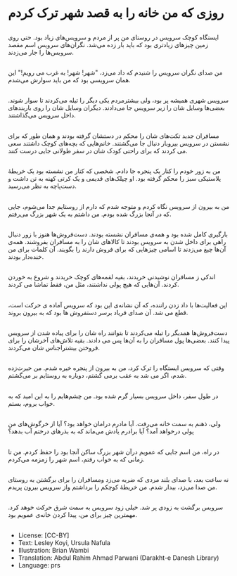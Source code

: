 # روزی که من خانه را به قصد شهر ترک کردم

##
ایستگاه کوچک سرویس در روستای من پر از مردم و سرویس‌های زیاد بود. حتی روی زمین چیزهای زیادتری بود که باید بار زده می‌شد. نگران‌های سرویس اسم مقصد سرویس‌ها را جار می‌زدند.

##
من صدای نگران سرویس را شنیدم که داد می‌زد، "شهر! شهر! به غرب می رویم!" این همان سرویسی بود که من باید سوارش می‌شدم.

##
سرویس شهری همیشه پر بود، ولی بیشترمردم یکی دیگر را تیله می‌کردند تا سوار شوند. بعضی‌ها وسایل شان را زیر سرویس جا می‌دادند. دیگران وسایل شان را روی باربندهای داخل سرویس می‌گذاشتند.

##
مسافران جدید تکت‌های شان را محکم در دستشان گرفته بودند و همان طور که برای نشستن در سرویس بیروبار دنبال جا می‌گشتند. خانم‌هایی که بچه‌های کوچک داشتند سعی می کردند که برای راحتی کودک شان در سفر طولانی جایی درست کنند.

##
من به زور خودم را کنار یک پنجره جا دادم. شخصی که کنار من نشسته بود یک خریطۀ پلاستیکی سبز را محکم گرفته بود. او چپلک‌های قدیمی و یک کرتی کهنه به تن داشت و دست‌پاچه به نظر می‌رسید.

##
من به بیرون از سرویس نگاه کردم و متوجه شدم که دارم از روستایم جدا می‌شوم، جایی که در آنجا بزرگ شده بودم. من داشتم به یک شهر بزرگ می‌رفتم.

##
بارگیری کامل شده بود و همه‌ی مسافران نشسته بودند. دست‌فروش‌ها هنوز با زور دنبال راهی برای داخل شدن به سرویس بودند تا کالاهای شان را به مسافران بفروشند. همه‌ی آن‌ها چیغ می‌زدند تا اسامی چیزهایی که برای فروش دارند را بگویند. آن کلمات برای من خنده‌دار بودند.

##
اندکی ز مسافران نوشیدنی خریدند، بقیه لقمه‌های کوچک خریدند و شروع به خوردن کردند. آن‌هایی که هیچ پولی نداشتند، مثل من، فقط تماشا می‌ کردند.

##
این فعالیت‌ها با داد زدن راننده، که آن نشانه‌ی این بود که سرویس آماده ی حرکت است، قطع می شد. آن صدای فریاد برسر دستفروش ها بود که به بیرون بروند.

##
دست‌فروش‌ها همدیگر را تیله می‌کردند تا بتوانند راه شان را برای پیاده شدن از سرویس پیدا کنند. بعضی‌ها پول مسافران را به آن‌ها پس می دادند. بقیه تلاش‌های آخرشان را برای فروختن بیشتراجناس شان می‌کردند.

##
وقتی که سرویس ایستگاه را ترک کرد، من به بیرون از پنجره خیره شدم. من حیرت‌زده شدم، اگر می شد به عقب برمی گشتم، دوباره به روستایم بر می‌گشتم.

##
در طول سفر، داخل سرویس بسیار گرم شده بود. من چشم‌هایم را به این امید که به خواب بروم، بستم.

##
ولی، ذهنم به سمت خانه می‌رفت. آیا مادرم درامان خواهد بود؟ آیا از خرگوش‌های من پولی درخواهد آمد؟ آیا برادرم یادش می‌ماند که به بذرهای درختم آب بدهد؟

##
در راه، من اسم جایی که عمویم درآن شهر بزرگ ساکن آنجا بود را حفظ کردم. من تا زمانی که به خواب رفتم، اسم شهر را زمزمه می‌کردم.

##
نه ساعت بعد، با صدای بلند مردی که ضربه می‌زد ومسافران را برای برگشتن به روستای من صدا می‌زد، بیدار شدم. من خریطۀ کوچکم را برداشتم واز سرویس بیرون پریدم.

##
سرویس برگشت به زودی پر شد. خیلی زود سرویس به سمت شرق حرکت خوهد کرد. مهمترین چیز برای من، پیدا کردن خانه‌ی عمویم بود.

##
* License: [CC-BY]
* Text: Lesley Koyi, Ursula Nafula
* Illustration: Brian Wambi
* Translation: Abdul Rahim Ahmad Parwani (Darakht-e Danesh Library)
* Language: prs
